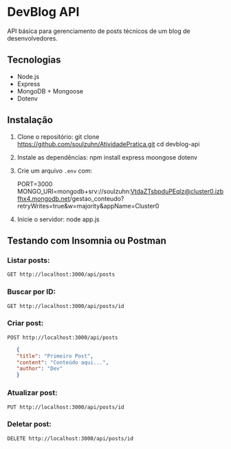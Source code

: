 # DevBlog API

API básica para gerenciamento de posts técnicos de um blog de desenvolvedores.

## Tecnologias

- Node.js
- Express
- MongoDB + Mongoose
- Dotenv

## Instalação

1. Clone o repositório:
   git clone https://github.com/soulzuhn/AtividadePratica.git
   cd devblog-api
   

2. Instale as dependências:
   npm install express moongose dotenv
   

3. Crie um arquivo `.env` com:
   
   PORT=3000
   MONGO_URI=mongodb+srv://soulzuhn:VtdaZTsbpduPEqlz@cluster0.izbfhx4.mongodb.net/gestao_conteudo?retryWrites=true&w=majority&appName=Cluster0
   

4. Inicie o servidor:
    node app.js

## Testando com Insomnia ou Postman

### Listar posts:
`GET http://localhost:3000/api/posts`

### Buscar por ID:
`GET http://localhost:3000/api/posts/id`

### Criar post:
`POST http://localhost:3000/api/posts`
```json
   {
   "title": "Primeiro Post",
   "content": "Conteúdo aqui...",
   "author": "Dev"
   }
```

### Atualizar post:
`PUT http://localhost:3000/api/posts/id`

### Deletar post:
`DELETE http://localhost:3000/api/posts/id`
